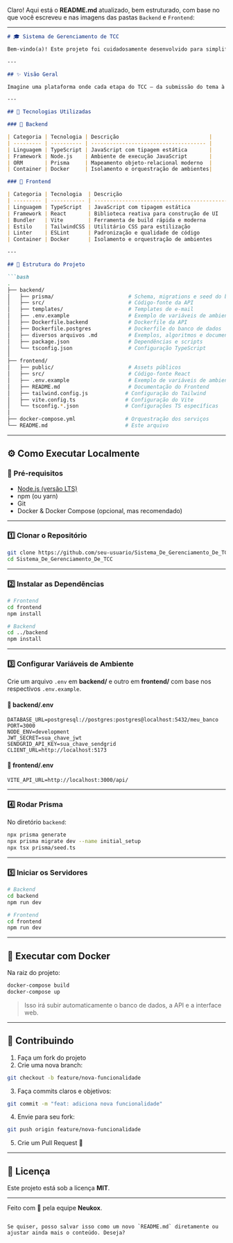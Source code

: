 Claro! Aqui está o **README.md** atualizado, bem estruturado, com base no que você escreveu e nas imagens das pastas `Backend` e `Frontend`:

---

````markdown
# 🎓 Sistema de Gerenciamento de TCC

Bem-vindo(a)! Este projeto foi cuidadosamente desenvolvido para simplificar e otimizar o processo de acompanhamento e avaliação de Trabalhos de Conclusão de Curso. A missão é facilitar a jornada de alunos, orientadores e bancas, promovendo organização, transparência e eficiência.

---

## ✨ Visão Geral

Imagine uma plataforma onde cada etapa do TCC — da submissão do tema à defesa final — é centralizada e gerenciada com facilidade. É exatamente isso que estamos construindo: um sistema robusto, intuitivo e modular para instituições de ensino.

---

## 🚀 Tecnologias Utilizadas

### 🔧 Backend

| Categoria | Tecnologia | Descrição                             |
| --------- | ---------- | ------------------------------------- |
| Linguagem | TypeScript | JavaScript com tipagem estática       |
| Framework | Node.js    | Ambiente de execução JavaScript       |
| ORM       | Prisma     | Mapeamento objeto-relacional moderno  |
| Container | Docker     | Isolamento e orquestração de ambientes|

### 🎨 Frontend

| Categoria | Tecnologia  | Descrição                                      |
| --------- | ----------- | ---------------------------------------------- |
| Linguagem | TypeScript  | JavaScript com tipagem estática                |
| Framework | React       | Biblioteca reativa para construção de UI       |
| Bundler   | Vite        | Ferramenta de build rápida e moderna           |
| Estilo    | TailwindCSS | Utilitário CSS para estilização                |
| Linter    | ESLint      | Padronização e qualidade de código             |
| Container | Docker      | Isolamento e orquestração de ambientes         |

---

## 📂 Estrutura do Projeto

```bash
.
├── backend/
│   ├── prisma/                        # Schema, migrations e seed do banco
│   ├── src/                           # Código-fonte da API
│   ├── templates/                     # Templates de e-mail
│   ├── .env.example                   # Exemplo de variáveis de ambiente
│   ├── Dockerfile.backend             # Dockerfile da API
│   ├── Dockerfile.postgres            # Dockerfile do banco de dados
│   ├── diversos arquivos .md          # Exemplos, algoritmos e documentação
│   ├── package.json                   # Dependências e scripts
│   └── tsconfig.json                  # Configuração TypeScript
│
├── frontend/
│   ├── public/                        # Assets públicos
│   ├── src/                           # Código-fonte React
│   ├── .env.example                   # Exemplo de variáveis de ambiente
│   ├── README.md                      # Documentação do Frontend
│   ├── tailwind.config.js            # Configuração do Tailwind
│   ├── vite.config.ts                # Configuração do Vite
│   └── tsconfig.*.json               # Configurações TS específicas
│
├── docker-compose.yml                # Orquestração dos serviços
└── README.md                         # Este arquivo
````

---

## ⚙ Como Executar Localmente

### 🔧 Pré-requisitos

* [Node.js (versão LTS)](https://nodejs.org)
* npm (ou yarn)
* Git
* Docker & Docker Compose (opcional, mas recomendado)

---

### 1️⃣ Clonar o Repositório

```bash
git clone https://github.com/seu-usuario/Sistema_De_Gerenciamento_De_TCC.git
cd Sistema_De_Gerenciamento_De_TCC
```

---

### 2️⃣ Instalar as Dependências

```bash
# Frontend
cd frontend
npm install

# Backend
cd ../backend
npm install
```

---

### 3️⃣ Configurar Variáveis de Ambiente

Crie um arquivo `.env` em **backend/** e outro em **frontend/** com base nos respectivos `.env.example`.

#### 📁 backend/.env

```env
DATABASE_URL=postgresql://postgres:postgres@localhost:5432/meu_banco
PORT=3000
NODE_ENV=development
JWT_SECRET=sua_chave_jwt
SENDGRID_API_KEY=sua_chave_sendgrid
CLIENT_URL=http://localhost:5173
```

#### 📁 frontend/.env

```env
VITE_API_URL=http://localhost:3000/api/
```

---

### 4️⃣ Rodar Prisma

No diretório `backend`:

```bash
npx prisma generate
npx prisma migrate dev --name initial_setup
npx tsx prisma/seed.ts
```

---

### 5️⃣ Iniciar os Servidores

```bash
# Backend
cd backend
npm run dev

# Frontend
cd frontend
npm run dev
```

---

## 🐳 Executar com Docker

Na raiz do projeto:

```bash
docker-compose build
docker-compose up
```

> Isso irá subir automaticamente o banco de dados, a API e a interface web.

---

## 🤝 Contribuindo

1. Faça um fork do projeto
2. Crie uma nova branch:

```bash
git checkout -b feature/nova-funcionalidade
```

3. Faça commits claros e objetivos:

```bash
git commit -m "feat: adiciona nova funcionalidade"
```

4. Envie para seu fork:

```bash
git push origin feature/nova-funcionalidade
```

5. Crie um Pull Request 🚀

---

## 📄 Licença

Este projeto está sob a licença **MIT**.

---

Feito com 💙 pela equipe **Neukox**.

```

Se quiser, posso salvar isso como um novo `README.md` diretamente ou ajustar ainda mais o conteúdo. Deseja?
```
